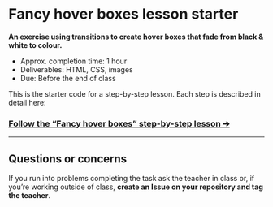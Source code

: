 # Fancy hover boxes lesson starter

**An exercise using transitions to create hover boxes that fade from black & white to colour.**

- Approx. completion time: 1 hour
- Deliverables: HTML, CSS, images
- Due: Before the end of class

This is the starter code for a step-by-step lesson. Each step is described in detail here:

### [**Follow the “Fancy hover boxes” step-by-step lesson ➔**](https://learntheweb.courses/courses/web-dev-3/fancy-hover-boxes/)

---

## Questions or concerns

If you run into problems completing the task ask the teacher in class or, if you’re working outside of class, **create an Issue on your repository and tag the teacher**.
